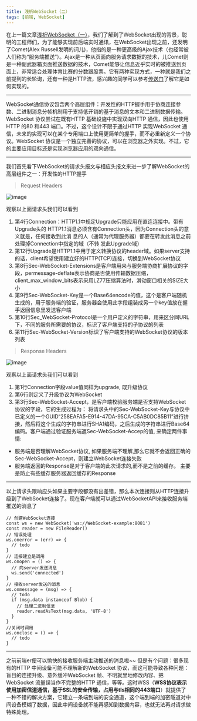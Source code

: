 ```yaml
---
title: 浅析WebSocket（二）
tags: [前端, WebSocket]
---
```


在上一篇文章[浅析WebSocket（一）](//amorcy.cc//2018/11/14/webSocket-1/)，我们了解到了WebSocket出现的背景，聪明的工程师们，为了能够实现前后端实时通讯，在WebSocket出现之前，还发明了Comet(Alex Russell发明的词儿)，他指的是一种更高级的Ajax技术（也经常被人们称为“服务端推送”）。Ajax是一种从页面向服务请求数据的技术，儿Comet则是一种副武器箱页面推送数据的技术，Comet能够让信息近乎实时的被推送到页面上，非常适合处理体育比赛的分数跟股票。它有两种实现方式，一种就是我们之前提到的长轮询，还有一种是HTTP流，感兴趣的同学可以参考[传送门](https://www.ibm.com/developerworks/cn/web/wa-lo-comet/index.html)了解它是如何实现的。

---
WebSocket通信协议包含两个高层组件：开发性的HTTP握手用于协商连接参数、二进制消息分帧机制用于支持低开销的基于消息的文本和二进制数据传输。WebSocket 协议尝试在既有HTTP 基础设施中实现双向HTTP 通信，因此也使用HTTP 的80 和443 端口。不过，这个设计不限于通过HTTP 实现WebSocket 通信，未来的实现可以在某个专用端口上使用更简单的握手，而不必重新定义一个协议。WebSocket 协议是一个独立完善的协议，可以在浏览器之外实现。不过，它的主要应用目标还是实现浏览器应用的双向通信。

---
我们首先看下WebSocket的请求头报文与相应头报文来进一步了解WebSocket的高层组件之一：开发性的HTTP握手
> Request Headers

![image](/img/websocket/wsReqH.jpeg)

观察以上面请求头我们可以看到
1. 第4行Connection：HTTP1.1中规定Upgrade只能应用在直连连接中。带有Upgrade头的     HTTP1.1消息必须含有Connection头，因为Connection头的意义就是，任何接收到此消     息的人（通常为代理服务器）都要在转发此消息之前处理掉Connection中指定的域（不转     发此Upgrade域）
2. 第12行Upgrade是HTTP1.1中用于定义转换协议的header域。如果server支持的话，client希望使用建立好的HTTP(TCP)连接，切换到WebSocket协议
3. 第8行Sec-WebSocket-Extensions是客户端用来与服务端协商扩展协议的字段，permessage-deflate表示协商是否使用传输数据压缩，client_max_window_bits表示采用LZ77压缩算法时，滑动窗口相关的SIZE大小
4. 第9行Sec-WebSocket-Key是一个Base64encode的值，这个是客户端随机生成的，用于服务端的验证，服务器会使用此字段组装成另一个key值放在握手返回信息里发送客户端
5. 第10行Sec_WebSocket-Protocol是一个用户定义的字符串，用来区分同URL下，不同的服务所需要的协议，标识了客户端支持的子协议的列表
6. 第11行Sec-WebSocket-Version标识了客户端支持的WebSocket协议的版本列表

> Response Headers

![image](/img/websocket/wsResH.jpeg)

观察以上面请求头我们可以看到
1. 第1行Connection字段value值同样为upgrade, 既升级协议
2. 第6行则定义了升级协议为WebSocket
3. 第3行Sec-WebSocket-Accept，是客户端校验服务端是否支持WebSocket协议的字段，它的生成过程为：
将请求头中的Sec-WebSocket-Key与协议中已定义的一个GUID“258EAFA5-E914-47DA-95CA-C5AB0DC85B11”进行拼接，然后将这个生成的字符串进行SHA1编码，之后生成的字符串进行Base64编码。客户端通过验证服务端返Sec-WebSocket-Accep的值, 来确定两件事情:
- 服务端是否理解WebSocket协议, 如果服务端不理解,那么它就不会返回正确的Sec-WebSocket-Accept，则建立WebSocket连接失败
- 服务端返回的Response是对于客户端的此次请求的,而不是之前的缓存。 主要是防止有些缓存服务器返回缓存的Response

---
以上请求头跟响应头如果主要字段都没有出差错，那么本次连接则从HTTP连接升级到了WebSocket连接了。现在客户端就可以通过WebSocketAPI来接收服务端推送的消息了
```
// 创建WebSocket连接
const ws = new WebSocket('ws://WebSocket-example:8081')
const reader = new FileReader()
// 错误处理
ws.onerror = (err) => {
  // todo
}
// 连接建立是调用
ws.onopen = () => {
  // 向server发送消息
  ws.send('connected')
}
// 接收server发送的消息
ws.onmessage = (msg) => {
  // todo
  if (msg.data instanceof Blob) {
    // 处理二进制信息
    reader.readAsText(msg.data, 'UTF-8')
  }
}
//关闭时调用
ws.onclose = () => {
  // todo
}
```
---
之前前端er便可以愉快的接收服务端主动推送的消息啦~~
但是有个问题：很多现有的HTTP 中间设备可能不理解新的WebSocket 协议，而这可能导致各种问题：盲目的连接升级、意外缓冲WebSocket 帧、不明就里地修改内容、把WebSocket 流量误当作不完整的HTTP 通信，等等。这时WSS（**WSS协议表示使用加密信道通信，基于SSL的安全传输，占用与tls相同的443端口**）就提供了一种不错的解决方案，它建立一条端到端的安全通道，这个端到端的加密隧道对中间设备模糊了数据，因此中间设备就不能再感知到数据内容，也就无法再对请求做特殊处理。





